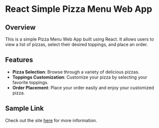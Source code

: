 # React Simple Pizza Menu Web App

## Overview

This is a simple Pizza Menu Web App built using React. It allows users to view a list of pizzas, select their desired toppings, and place an order.

## Features

- **Pizza Selection**: Browse through a variety of delicious pizzas.
- **Toppings Customization**: Customize your pizza by selecting your favorite toppings.
- **Order Placement**: Place your order easily and enjoy your customized pizza.

## Sample Link

Check out the site [here](https://ultimatepizzaco.netlify.app/) for more information.
